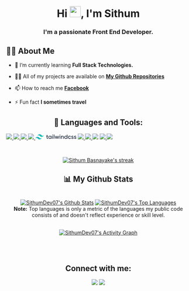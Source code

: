 

<h1 align="center">Hi <img src="https://raw.githubusercontent.com/MartinHeinz/MartinHeinz/master/wave.gif" width="30px">, I'm Sithum</h1>
<h3 align="center">I'm a passionate Front End Developer.</h3>


## 🙋‍♂️ About Me

- 🌱 I’m currently learning **Full Stack Technologies.**

- 👨‍💻 All of my projects are available on **[My Github Repositories](https://github.com/SithumDev07?tab=repositories)**

- 📫 How to reach me **[Facebook](https://www.facebook.com/nowty.sithum.9)**

- ⚡ Fun fact **I sometimes travel**

<div align="center">

## 🚀 Languages and Tools:

<p align="left"> 
    <a href="https://reactjs.org/" target="_blank"> <img src="https://img.icons8.com/color/48/000000/react-native.png"/> </a>
    <a href="https://developer.mozilla.org/en-US/docs/Web/JavaScript" target="_blank"> <img src="https://img.icons8.com/color/48/000000/javascript.png"/> </a> 
    <a href="https://www.w3.org/html/" target="_blank"> <img src="https://img.icons8.com/color/48/000000/html-5.png"/> </a> 
    <a href="https://www.w3schools.com/css/" target="_blank"> <img src="https://img.icons8.com/color/48/000000/css3.png"/> </a> 
    <svg xmlns="http://www.w3.org/2000/svg" xmlns:xlink="http://www.w3.org/1999/xlink" aria-hidden="true" role="img" width="8em" height="1em" preserveAspectRatio="xMidYMid meet" viewBox="0 0 512 64"><defs><linearGradient x1="-2.778%" y1="32%" x2="100%" y2="67.556%" id="ssvg-id-tailwindcssa"><stop stop-color="#2298BD" offset="0%"/><stop stop-color="#0ED7B5" offset="100%"/></linearGradient></defs><path d="M52.867 0c-14.098 0-22.91 7.049-26.434 21.147c5.287-7.05 11.455-9.693 18.504-7.93c4.021 1.005 6.896 3.923 10.078 7.153c5.183 5.26 11.182 11.35 24.285 11.35c14.098 0 22.909-7.049 26.433-21.147c-5.286 7.05-11.454 9.693-18.503 7.93c-4.022-1.005-6.896-3.923-10.078-7.153C71.968 6.09 65.97 0 52.867 0zM26.433 31.72C12.336 31.72 3.524 38.769 0 52.867c5.287-7.05 11.454-9.693 18.503-7.93c4.022 1.005 6.897 3.923 10.078 7.152c5.184 5.262 11.183 11.35 24.286 11.35c14.097 0 22.908-7.048 26.433-21.146c-5.287 7.05-11.455 9.693-18.503 7.93c-4.022-1.005-6.897-3.923-10.079-7.153c-5.183-5.26-11.182-11.35-24.285-11.35z" fill="url(#ssvg-id-tailwindcssa)"/><path d="M158.592 26.73h-9.226v17.858c0 4.762 3.125 4.688 9.226 4.39v7.217c-12.351 1.488-17.262-1.934-17.262-11.607V26.731h-6.845v-7.738h6.845V8.999l8.036-2.38v12.374h9.226v7.738zm35.17-7.737h8.036v37.202h-8.036v-5.357c-2.827 3.944-7.217 6.325-13.02 6.325c-10.12 0-18.528-8.557-18.528-19.569c0-11.086 8.408-19.568 18.527-19.568c5.804 0 10.194 2.38 13.021 6.25v-5.283zm-11.756 30.506c6.696 0 11.756-4.985 11.756-11.905c0-6.92-5.06-11.905-11.756-11.905c-6.696 0-11.756 4.985-11.756 11.905c0 6.92 5.06 11.905 11.756 11.905zm33.185-36.087c-2.828 0-5.134-2.38-5.134-5.133a5.144 5.144 0 0 1 5.134-5.134a5.144 5.144 0 0 1 5.134 5.134c0 2.753-2.307 5.133-5.134 5.133zm-4.018 42.783V18.993h8.035v37.202h-8.035zm17.336 0V1.88h8.036v54.315h-8.036zm60.194-37.202h8.482l-11.682 37.202h-7.887l-7.738-25.074l-7.812 25.074h-7.887l-11.682-37.202h8.482l7.218 25.67l7.812-25.67h7.664l7.738 25.67l7.292-25.67zm18.452-5.58c-2.827 0-5.134-2.381-5.134-5.134a5.144 5.144 0 0 1 5.134-5.134a5.144 5.144 0 0 1 5.134 5.134c0 2.753-2.307 5.133-5.134 5.133zm-4.018 42.782V18.993h8.036v37.202h-8.036zm36.905-38.17c8.333 0 14.286 5.655 14.286 15.328v22.842h-8.036V34.171c0-5.654-3.274-8.63-8.333-8.63c-5.283 0-9.45 3.124-9.45 10.714v19.94h-8.036V18.993h8.036v4.762c2.456-3.87 6.473-5.73 11.533-5.73zm52.381-13.913h8.036v52.083h-8.036v-5.357c-2.827 3.944-7.217 6.325-13.02 6.325c-10.12 0-18.528-8.557-18.528-19.569c0-11.086 8.408-19.568 18.527-19.568c5.804 0 10.194 2.38 13.021 6.25V4.112zm-11.756 45.387c6.696 0 11.756-4.985 11.756-11.905c0-6.92-5.06-11.905-11.756-11.905c-6.696 0-11.756 4.985-11.756 11.905c0 6.92 5.06 11.905 11.756 11.905zm46.726 7.664c-11.235 0-19.643-8.557-19.643-19.569c0-11.086 8.408-19.568 19.643-19.568c7.292 0 13.616 3.794 16.593 9.598l-6.92 4.018c-1.637-3.497-5.283-5.73-9.747-5.73c-6.548 0-11.533 4.986-11.533 11.682c0 6.696 4.985 11.682 11.533 11.682c4.464 0 8.11-2.307 9.896-5.73l6.92 3.944c-3.126 5.878-9.45 9.673-16.742 9.673zm29.985-27.902c0 6.77 20.015 2.678 20.015 16.443c0 7.44-6.473 11.459-14.509 11.459c-7.44 0-12.797-3.349-15.178-8.706l6.92-4.018c1.19 3.349 4.166 5.357 8.258 5.357c3.572 0 6.325-1.19 6.325-4.166c0-6.622-20.015-2.902-20.015-16.22c0-6.995 6.027-11.384 13.616-11.384c6.101 0 11.16 2.827 13.765 7.738l-6.77 3.794c-1.34-2.901-3.944-4.24-6.995-4.24c-2.902 0-5.432 1.264-5.432 3.943zm34.301 0c0 6.77 20.015 2.678 20.015 16.443c0 7.44-6.473 11.459-14.509 11.459c-7.44 0-12.798-3.349-15.179-8.706l6.92-4.018c1.19 3.349 4.167 5.357 8.259 5.357c3.571 0 6.324-1.19 6.324-4.166c0-6.622-20.014-2.902-20.014-16.22c0-6.995 6.026-11.384 13.616-11.384c6.1 0 11.16 2.827 13.765 7.738l-6.771 3.794c-1.34-2.901-3.944-4.24-6.994-4.24c-2.902 0-5.432 1.264-5.432 3.943z" fill="#2D3748"/></svg>
    <a href="https://www.sass-lang.com" target="_blank"> <img src="https://img.icons8.com/color/48/000000/sass.png"/> </a>  
    <a href="https://www.python.org" target="_blank"> <img src="https://img.icons8.com/color/48/000000/typescript.png"/> </a> 
    <a href="https://https://www.cprogramming.com/" target="_blank"> <img src="https://img.icons8.com/color/48/000000/vue-js.png"/></a>   
    <a href="https://www.cprogramming.com/" target="_blank"> <img src="https://img.icons8.com/fluency/48/000000/laravel.png"/> </a> 
    <a href="https://www.cprogramming.com/" target="_blank"> <img src="https://img.icons8.com/glyph-neue/64/000000/php.png"/> </a> 
</p>
<br/>

<p align="center">
    <a href="https://github.com/SithumDev07/github-readme-streak-stats">
        <img title="🔥 Get streak stats for your profile at git.io/streak-stats" alt="Sithum Basnayake's streak" src="https://github-readme-streak-stats.herokuapp.com/?user=SithumDev07&theme=black-ice&hide_border=true&stroke=0000&background=060A0CD0"/>
    </a>
</p>

## 📊 My Github Stats

  <br/>
    <a href="https://github.com/SithumDev07/github-readme-stats"><img alt="SithumDev07's Github Stats" src="https://github-readme-stats.vercel.app/api?username=SithumDev07&show_icons=true&count_private=true&theme=react&hide_border=true&bg_color=0D1117" /></a>
  <a href="https://github.com/SithumDev07/github-readme-stats"><img alt="SithumDev07's Top Languages" src="https://github-readme-stats.vercel.app/api/top-langs/?username=SithumDev07&langs_count=8&count_private=true&layout=compact&theme=react&hide_border=true&bg_color=0D1117" /></a>
  <br/>
  <b>Note:</b> Top languages is only a metric of the languages my public code consists of and doesn't reflect experience or skill level.


<br/>
    

<br/>

<a href="https://github.com/SithumDev07/github-readme-activity-graph"><img alt="SithumDev07's Activity Graph" src="https://activity-graph.herokuapp.com/graph?username=SithumDev07&bg_color=0D1117&color=5BCDEC&line=5BCDEC&point=FFFFFF&hide_border=true" /></a>

<br/>
<br/>

## Connect with me:
<p align="left">


<a href = "https://twitter.com/DasanthaSithum"><img src="https://img.icons8.com/fluent/48/000000/twitter.png"/></a>
<a href = "https://www.instagram.com/sithum_d_basnayake/"><img src="https://img.icons8.com/fluent/48/000000/instagram-new.png"/></a>

</p>
